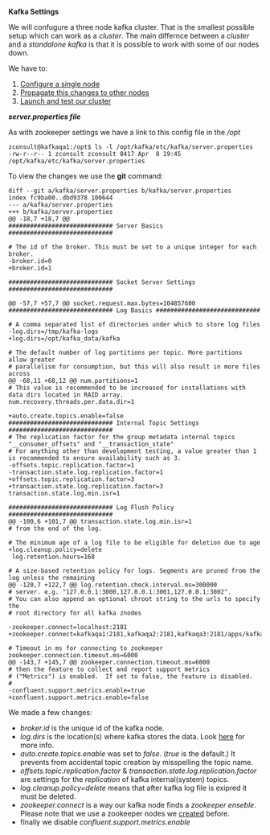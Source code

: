 **Kafka Settings**

We will confugure a three node kafka cluster. That is the smallest possible setup which can work as a _cluster_. The main differnce between a _cluster_ and a _standalone kafka_ is that it is possible to work with some of our nodes down. 

We have to:

1.  [Configure a single node](#ks_flink_one)
2.  [Propagate  this changes to other nodes](#ks_flink_two)
3.  [Launch and test our cluster](#ks_flink_three)



***server.properties file*** <a name="ks_flink_one"/>

As with zookeeper settings we have a link to this config file in the  _/opt_

    zconsult@kafkaqa1:/opt$ ls -l /opt/kafka/etc/kafka/server.properties 
    -rw-r--r-- 1 zconsult zconsult 8417 Apr  8 19:45 /opt/kafka/etc/kafka/server.properties

To view the changes we use the **git** command:

    diff --git a/kafka/server.properties b/kafka/server.properties
    index fc9ba00..dbd9378 100644
    --- a/kafka/server.properties
    +++ b/kafka/server.properties
    @@ -18,7 +18,7 @@
    ############################# Server Basics #############################
 
    # The id of the broker. This must be set to a unique integer for each broker.
    -broker.id=0
    +broker.id=1
 
    ############################# Socket Server Settings #############################
 
    @@ -57,7 +57,7 @@ socket.request.max.bytes=104857600
    ############################# Log Basics #############################
 
    # A comma separated list of directories under which to store log files
    -log.dirs=/tmp/kafka-logs
    +log.dirs=/opt/kafka_data/kafka
 
    # The default number of log partitions per topic. More partitions allow greater
    # parallelism for consumption, but this will also result in more files across
    @@ -68,11 +68,12 @@ num.partitions=1
    # This value is recommended to be increased for installations with data dirs located in RAID array.
    num.recovery.threads.per.data.dir=1
 
    +auto.create.topics.enable=false
    ############################# Internal Topic Settings  #############################
    # The replication factor for the group metadata internal topics "__consumer_offsets" and "__transaction_state"
    # For anything other than development testing, a value greater than 1 is recommended to ensure availability such as 3.
    -offsets.topic.replication.factor=1
    -transaction.state.log.replication.factor=1
    +offsets.topic.replication.factor=3
    +transaction.state.log.replication.factor=3
    transaction.state.log.min.isr=1
 
    ############################# Log Flush Policy #############################
    @@ -100,6 +101,7 @@ transaction.state.log.min.isr=1
    # from the end of the log.
 
    # The minimum age of a log file to be eligible for deletion due to age
    +log.cleanup.policy=delete
     log.retention.hours=168
 
    # A size-based retention policy for logs. Segments are pruned from the log unless the remaining
    @@ -120,7 +122,7 @@ log.retention.check.interval.ms=300000
    # server. e.g. "127.0.0.1:3000,127.0.0.1:3001,127.0.0.1:3002".
    # You can also append an optional chroot string to the urls to specify the
    # root directory for all kafka znodes
    
    -zookeeper.connect=localhost:2181
    +zookeeper.connect=kafkaqa1:2181,kafkaqa2:2181,kafkaqa3:2181/apps/kafka_server
 
    # Timeout in ms for connecting to zookeeper
    zookeeper.connection.timeout.ms=6000
    @@ -143,7 +145,7 @@ zookeeper.connection.timeout.ms=6000
    # then the feature to collect and report support metrics
    # ("Metrics") is enabled.  If set to false, the feature is disabled.
    #
    -confluent.support.metrics.enable=true
    +confluent.support.metrics.enable=false
 
 We made a few changes:
 *  _broker.id_ is the unique id of the kafka node.
 *  _log.dirs_  is the location(s) where kafka stores the data. Look [here](./basic_installation_notes.md#bin_flink_two) for more info.
 *  _auto.create.topics.enable_ was set to _false_. (_true_ is the default.) It prevents from accidental topic creation by misspelling the topic name.
 * _offsets.topic.replication.factor_ & _transaction.state.log.replication.factor_ are settings for the _replication_ of kafka internal(system) topics.
 * _log.cleanup.policy=delete_ means that after kafka log file is exipred it must be deleted.
 * _zookeeper.connect_ is a way our kafka node finds a _zookeeper enseble_. Please note that we use a zookeeper nodes we [created](./zookeeper_node_for_kafka.md#zs_flink_last) before.
 * finally we disable _confluent.support.metrics.enable_
 
 
 

    
    
    
